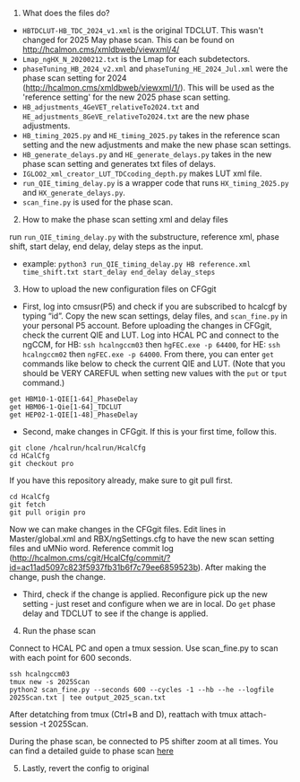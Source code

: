 1. What does the files do?
 
 - `HBTDCLUT-HB_TDC_2024_v1.xml` is the original TDCLUT. This wasn't changed for 2025 May phase scan. This can be found on http://hcalmon.cms/xmldbweb/viewxml/4/
 -  `Lmap_ngHX_N_20200212.txt` is the Lmap for each subdetectors.
 - `phaseTuning_HB_2024_v2.xml` and `phaseTuning_HE_2024_Jul.xml` were the phase scan setting for 2024 (http://hcalmon.cms/xmldbweb/viewxml/1/). This will be used as the 'reference setting' for the new 2025 phase scan setting.
 - `HB_adjustments_4GeVET_relativeTo2024.txt` and `HE_adjustments_8GeVE_relativeTo2024.txt` are the new phase adjustments.
 - `HB_timing_2025.py` and `HE_timing_2025.py` takes in the reference scan setting and the new adjustments and make the new phase scan settings.
 - `HB_generate_delays.py` and `HE_generate_delays.py` takes in the new phase scan setting and generates txt files of delays.
 - `IGLOO2_xml_creator_LUT_TDCcoding_depth.py` makes LUT xml file.
 - `run_QIE_timing_delay.py` is a wrapper code that runs `HX_timing_2025.py` and `HX_generate_delays.py`.
 - `scan_fine.py` is used for the phase scan.

2. How to make the phase scan setting xml and delay files

run `run_QIE_timing_delay.py` with the substructure, reference xml, phase shift, start delay, end delay, delay steps as the input.
- example: `python3 run_QIE_timing_delay.py HB reference.xml time_shift.txt start_delay end_delay delay_steps`

3. How to upload the new configuration files on CFGgit

- First, log into cmsusr(P5) and check if you are subscribed to hcalcgf by typing “id”. Copy the new scan settings, delay files, and `scan_fine.py` in your personal P5 account.
  Before uploading the changes in CFGgit, check the current QIE and LUT. Log into HCAL PC and connect to the ngCCM, for HB: `ssh hcalngccm03` then `hgFEC.exe -p 64400`, for HE: `ssh hcalngccm02` then `ngFEC.exe -p 64000`.
  From there, you can enter `get` commands like below to check the current QIE and LUT. (Note that you should be VERY CAREFUL when setting new values with the `put` or `tput` command.)

```
get HBM10-1-QIE[1-64]_PhaseDelay
get HBM06-1-Qie[1-64]_TDCLUT
get HEP02-1-QIE[1-48]_PhaseDelay
```

- Second, make changes in CFGgit. If this is your first time, follow this.
```
git clone /hcalrun/hcalrun/HcalCfg
cd HCalCfg
git checkout pro
```
If you have this repository already, make sure to git pull first.
```
cd HcalCfg
git fetch
git pull origin pro
```
Now we can make changes in the CFGgit files. Edit lines in Master/global.xml and RBX/ngSettings.cfg to have the new scan setting files and uMNio word. 
Reference commit log (http://hcalmon.cms/cgit/HcalCfg/commit/?id=ac11ad5097c823f5937fb31b6f7c79ee6859523b). After making the change, push the change.

- Third, check if the change is applied.
Reconfigure pick up the new setting - just reset and configure when we are in local.
Do `get` phase delay and TDCLUT to see if the change is applied.

4. Run the phase scan

Connect to HCAL PC and open a tmux session. Use scan_fine.py to scan with each point for 600 seconds.
```
ssh hcalngccm03
tmux new -s 2025Scan
python2 scan_fine.py --seconds 600 --cycles -1 --hb --he --logfile 2025Scan.txt | tee output_2025_scan.txt
```
After detatching from tmux (Ctrl+B and D), reattach with tmux attach-session -t 2025Scan.

During the phase scan, be connected to P5 shifter zoom at all times.
You can find a detailed guide to phase scan [here](https://github.com/gk199/QIE_PhaseScan/blob/main/QIE_Scan.md)

5. Lastly, revert the config to original
